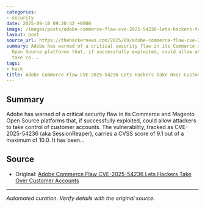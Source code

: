 ```yaml
---
categories:
- security
date: 2025-09-10 09:20:42 +0000
image: /images/posts/adobe-commerce-flaw-cve-2025-54236-lets-hackers-take-over-cu-a1b0aea6.jpg
layout: post
source_url: https://thehackernews.com/2025/09/adobe-commerce-flaw-cve-2025-54236-lets.html
summary: Adobe has warned of a critical security flaw in its Commerce and Magento
  Open Source platforms that, if successfully exploited, could allow attackers to
  take co...
tags:
- hack
title: Adobe Commerce Flaw CVE-2025-54236 Lets Hackers Take Over Customer Accounts
---
```


## Summary

Adobe has warned of a critical security flaw in its Commerce and Magento Open Source platforms that, if successfully exploited, could allow attackers to take control of customer accounts. The vulnerability, tracked as CVE-2025-54236 (aka SessionReaper), carries a CVSS score of 9.1 out of a maximum of 10.0. It has been...

## Source

- Original: [Adobe Commerce Flaw CVE-2025-54236 Lets Hackers Take Over Customer Accounts](https://thehackernews.com/2025/09/adobe-commerce-flaw-cve-2025-54236-lets.html)


---

*Automated curation. Verify details with the original source.*